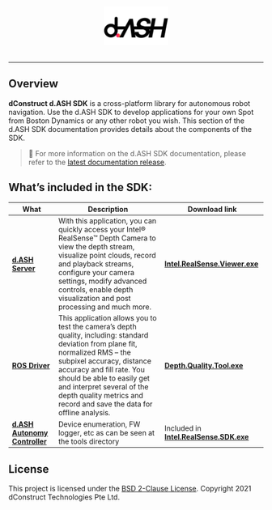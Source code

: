 <p align="center"><img src="docs/img/dASH-logo.jpg" width="25%" /><br><br></p>

-----------------

## Overview
**dConstruct d.ASH SDK** is a cross-platform library for autonomous robot navigation. Use the d.ASH SDK to develop applications for your own Spot from Boston Dynamics or any other robot you wish. This section of the d.ASH SDK documentation provides details about the components of the SDK.

> :pushpin: For more information on the d.ASH SDK documentation, please refer to the [latest documentation release](https://dconstruct-admin.github.io/dash-sdk-test/).

## What’s included in the SDK:
| What | Description | Download link|
| ------- | ------- | ------- |
| **[d.ASH Server](https://dconstruct-admin.github.io/dash-sdk-test/#dash-server)** | With this application, you can quickly access your Intel® RealSense™ Depth Camera to view the depth stream, visualize point clouds, record and playback streams, configure your camera settings, modify advanced controls, enable depth visualization and post processing  and much more. | [**Intel.RealSense.Viewer.exe**](https://github.com/IntelRealSense/librealsense/releases) |
| **[ROS Driver](https://dconstruct-admin.github.io/dash-sdk-test/#ros-driver)** | This application allows you to test the camera’s depth quality, including: standard deviation from plane fit, normalized RMS – the subpixel accuracy, distance accuracy and fill rate. You should be able to easily get and interpret several of the depth quality metrics and record and save the data for offline analysis. |[**Depth.Quality.Tool.exe**](https://github.com/IntelRealSense/librealsense/releases) |
| **[d.ASH Autonomy Controller](https://dconstruct-admin.github.io/dash-sdk-test/#dash-autonomy-controller)** | Device enumeration, FW logger, etc as can be seen at the tools directory | Included in [**Intel.RealSense.SDK.exe**](https://github.com/IntelRealSense/librealsense/releases)|

## License
This project is licensed under the [BSD 2-Clause License](LICENSE).
Copyright 2021 dConstruct Technologies Pte Ltd.
